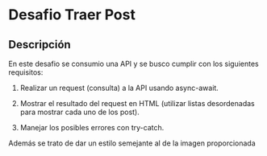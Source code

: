 # Desafio Traer Post

## Descripción

En este desafio se consumio una API y se busco cumplir con los siguientes requisitos:
1. Realizar un request (consulta) a la API usando async-await.

2. Mostrar el resultado del request en HTML (utilizar listas desordenadas para mostrar cada uno de los post).

3. Manejar los posibles errores con try-catch.

Además se trato de dar un estilo semejante al de la imagen proporcionada
